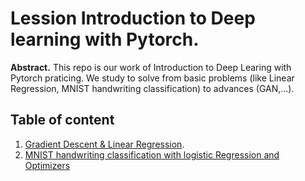 # Lession Introduction to Deep learning with Pytorch. 

**Abstract.** This repo is our work of Introduction to Deep Learing with Pytorch praticing. We study to solve from basic problems (like Linear Regression, MNIST handwriting classification) to advances (GAN,...). 

## Table of content

1. [Gradient Descent & Linear Regression](https://github.com/thoconvuive/deep_learning_with_pytorch/blob/main/Linear%20Regression%20and%20Neural%20Net%20with%20Gradient%20descent%20from%20scratch.ipynb).
2. [MNIST handwriting classification with logistic Regression and Optimizers](https://github.com/thoconvuive/deep_learning_with_pytorch/blob/main/Working%20with%20Images%20%26%20Logistic%20Regression%20in%20PyTorch.ipynb)

